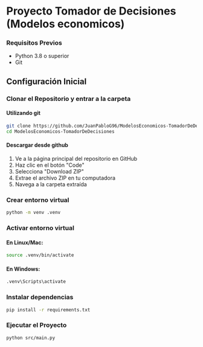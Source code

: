 # Proyecto Tomador de Decisiones (Modelos economicos)
### Requisitos Previos

- Python 3.8 o superior
- Git

## Configuración Inicial

### Clonar el Repositorio y entrar a la carpeta
#### Utilizando git
```bash
git clone https://github.com/JuanPabloG96/ModelosEconomicos-TomadorDeDecisiones.git
cd ModelosEconomicos-TomadorDeDecisiones
```

#### Descargar desde github
1. Ve a la página principal del repositorio en GitHub
2. Haz clic en el botón "Code"
3. Selecciona "Download ZIP"
4. Extrae el archivo ZIP en tu computadora
5. Navega a la carpeta extraída

### Crear entorno virtual
```bash
python -m venv .venv
```

### Activar entorno virtual
#### En Linux/Mac:
```bash
source .venv/bin/activate
```
#### En Windows:
```bash
.venv\Scripts\activate
```

### Instalar dependencias
```bash
pip install -r requirements.txt
```

### Ejecutar el Proyecto
```bash
python src/main.py
```
